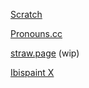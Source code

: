 [Scratch](https://scratch.mit.edu/users/redzzartz/)

[Pronouns.cc](https://pronouns.cc/@.RRRocketz)

[straw.page](https://machinedetonation.straw.page) (wip)

[Ibispaint X](https://ibispaint.com/artist4/2057983945473611/?type=illust&sort=new)
